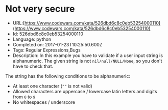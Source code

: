 # Not very secure

 - URL:[https://www.codewars.com/kata/526dbd6c8c0eb53254000110](https://www.codewars.com/kata/526dbd6c8c0eb53254000110)
 - Id: 526dbd6c8c0eb53254000110
 - Language: python
 - Completed on: 2017-01-23T10:25:50.600Z
 - Tags: Regular Expressions,Bugs
 - Description:
In this example you have to validate if a user input string is alphanumeric. The given string is not `nil/null/NULL/None`, so you don't have to check that.

The string has the following conditions to be alphanumeric:

* At least one character (`""` is not valid)
* Allowed characters are uppercase / lowercase latin letters and digits from `0` to `9`
* No whitespaces / underscore

